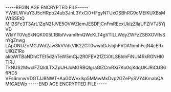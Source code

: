 -----BEGIN AGE ENCRYPTED FILE-----
YWdlLWVuY3J5cHRpb24ub3JnL3YxCi0+IFgyNTUxOSBhRG9oMElKUXBsMWtSSEtQ
MlI3SFc3T3ArL1ZqN21JVE5OVWZIemJESDFjCnFmREcxUklzZllaUFZiVTJ5YjVD
WklYT0VqSkNQK005L1BIblVvamRmQWcKLT4gVTlLLWdyZWFzZSBXOVRsSnYgZnwg
LApONUZoMGJWd2JwSkVVdkVlK2ZGT0wwbDJsbjhFVDA1bmhFcjN4cERxUllQZ1Ro
aktsWTBaNDhCTEt5d2hTeW5mCjJ2R0FEV21ZCi0tLSBldnFiNUl4RkRGNHI0TlRJ
TkNUS2MwclFZQldLTXZpUHJxMGRBQlgraGlZCmRXi7Ko0sjKdqUKJRiCUB6fPtD5
VFs6mnwVDGTJJ8NWT+AaG0Wvxlkp5MMwMxDvp2GZePySVY4KmabQAMfGAEWp
-----END AGE ENCRYPTED FILE-----
